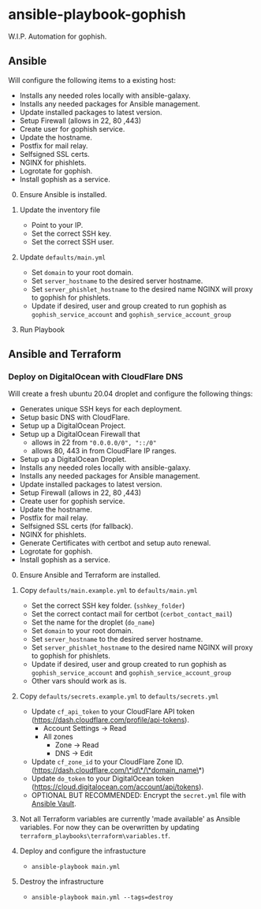 # ansible-playbook-gophish

W.I.P. Automation for gophish.

## Ansible

Will configure the following items to a existing host:

- Installs any needed roles locally with ansible-galaxy.
- Installs any needed packages for Ansible management.
- Update installed packages to latest version.
- Setup Firewall (allows in 22, 80 ,443)
- Create user for gophish service.
- Update the hostname.
- Postfix for mail relay.
- Selfsigned SSL certs.
- NGINX for phishlets.
- Logrotate for gophish.
- Install gophish as a service.

0. Ensure Ansible is installed.

1. Update the inventory file
   - Point to your IP.
   - Set the correct SSH key.
   - Set the correct SSH user.
2. Update `defaults/main.yml`
   - Set `domain` to your root domain.
   - Set `server_hostname` to the desired server hostname.
   - Set `server_phishlet_hostname` to the desired name NGINX will proxy to gophish for phishlets.
   - Update if desired, user and group created to run gophish as `gophish_service_account` and `gophish_service_account_group`
3. Run Playbook

## Ansible and Terraform  

### Deploy on DigitalOcean with CloudFlare DNS  

Will create a fresh ubuntu 20.04 droplet and configure the following things:

- Generates unique SSH keys for each deployment.
- Setup basic DNS with CloudFlare.
- Setup up a DigitalOcean Project.
- Setup up a DigitalOcean Firewall that 
  - allows in 22 from `"0.0.0.0/0", "::/0"`
  - allows 80, 443 in from CloudFlare IP ranges.
- Setup up a DigitalOcean Droplet.
- Installs any needed roles locally with ansible-galaxy.
- Installs any needed packages for Ansible management.
- Update installed packages to latest version.
- Setup Firewall (allows in 22, 80 ,443)
- Create user for gophish service.
- Update the hostname.
- Postfix for mail relay.
- Selfsigned SSL certs (for fallback).
- NGINX for phishlets.
- Generate Certificates with certbot and setup auto renewal.
- Logrotate for gophish.
- Install gophish as a service.

0. Ensure Ansible and Terraform are installed.

1. Copy `defaults/main.example.yml` to `defaults/main.yml`
   - Set the correct SSH key folder. (`sshkey_folder`)
   - Set the correct contact mail for certbot (`cerbot_contact_mail`)
   - Set the name for the droplet (`do_name`)
   - Set `domain` to your root domain.
   - Set `server_hostname` to the desired server hostname.
   - Set `server_phishlet_hostname` to the desired name NGINX will proxy to gophish for phishlets.
   - Update if desired, user and group created to run gophish as `gophish_service_account` and `gophish_service_account_group`
   - Other vars should work as is.
2. Copy `defaults/secrets.example.yml` to `defaults/secrets.yml`
   - Update `cf_api_token` to your CloudFlare API token (https://dash.cloudflare.com/profile/api-tokens).
     - Account Settings -> Read
     - All zones
       - Zone -> Read
       - DNS -> Edit
   - Update `cf_zone_id` to your CloudFlare Zone ID. (https://dash.cloudflare.com/\*id\*/\*domain_name\*)
   - Update `do_token` to your DigitalOcean token (https://cloud.digitalocean.com/account/api/tokens).
   - OPTIONAL BUT RECOMMENDED: Encrypt the `secret.yml` file with [Ansible Vault](https://docs.ansible.com/ansible/latest/user_guide/vault.html#encrypting-files-with-ansible-vault).
3. Not all Terraform variables are currently 'made available' as Ansible variables. For now they can be overwritten by updating `terraform_playbooks\terraform\variables.tf`.
4. Deploy and configure the infrastucture
   - `ansible-playbook main.yml`
5. Destroy the infrastructure
   - `ansible-playbook main.yml --tags=destroy`
